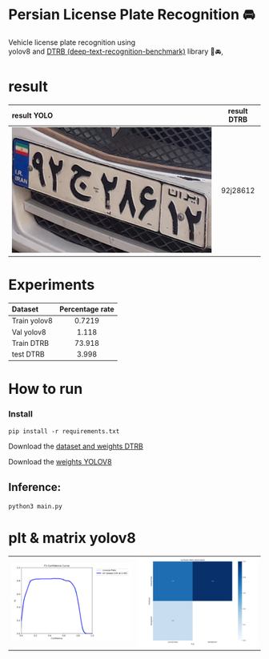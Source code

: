 # Persian License Plate Recognition 🚘
Vehicle license plate recognition using   
 yolov8 and  [DTRB (deep-text-recognition-benchmark)](https://github.com/clovaai/deep-text-recognition-benchmark) library 🚗🚘,
 # **result**
| result YOLO |  result DTRB	     | 
| :---   |   :---:   | 
| ![screen shot](https://github.com/MohamadNematizadeh/Persian-License-Plate-Recognition/blob/main/io/input_plates/16_car.jpg?raw=true)    |  92j28612   |


# Experiments
| Dataset |  Percentage rate | 
| :---   |   :---:   | 
|Train yolov8  |  0.7219  | 
|Val yolov8  |    1.118    |
|Train DTRB  | 73.918 | 
|test DTRB  |   3.998   |

 
# How to run
### Install
```
pip install -r requirements.txt
```
Download the  [dataset and weights DTRB](https://drive.google.com/drive/folders/1hTuK4nj27cyAGaRL3ZqOqbO8gU_9IJCK) 

Download the   [weights YOLOV8](https://drive.google.com/drive/folders/1-iCOXis3LvVwNnXZyav-eMpYQgqzL0--)

## Inference:
```
python3 main.py
```
# plt & matrix yolov8
| |  	     | 
| :---   |   :---:   | 
| ![screen shot](https://github.com/MohamadNematizadeh/Persian-License-Plate-Recognition/blob/main/matrix/F1_curve.png?raw=true)    |  ![screen shot](https://github.com/MohamadNematizadeh/Persian-License-Plate-Recognition/blob/main/matrix/confusion_matrix_normalized.png?raw=true)  |  ![screen shot](https://github.com/MohamadNematizadeh/Persian-License-Plate-Recognition/blob/main/matrix/labels_correlogram.jpg?raw=true)  |



